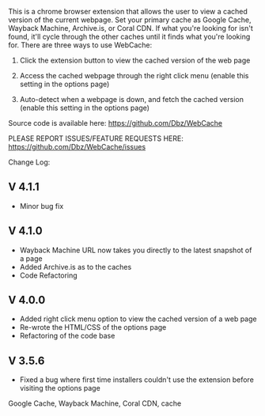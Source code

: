 This is a chrome browser extension that allows the user to view a cached version of the current webpage. Set your primary cache as Google Cache, Wayback Machine, Archive.is, or Coral CDN. If what you're looking for isn't found, it'll cycle through the other caches until it finds what you're looking for. There are three ways to use WebCache:

1. Click the extension button to view the cached version of the web page

2. Access the cached webpage through the right click menu (enable this setting in the options page)

3. Auto-detect when a webpage is down, and fetch the cached version (enable this setting in the options page)

Source code is available here: https://github.com/Dbz/WebCache

PLEASE REPORT ISSUES/FEATURE REQUESTS HERE: https://github.com/Dbz/WebCache/issues


Change Log:

V 4.1.1
-------

 - Minor bug fix

V 4.1.0
--------

 - Wayback Machine URL now takes you directly to the latest snapshot of a page
 - Added Archive.is as to the caches
 - Code Refactoring

V 4.0.0
--------

 - Added right click menu option to view the cached version of a web page
 - Re-wrote the HTML/CSS of the options page
 - Refactoring of the code base

V 3.5.6
---------

 - Fixed a bug where first time installers couldn't use the extension before visiting the options page


Google Cache, Wayback Machine, Coral CDN, cache
